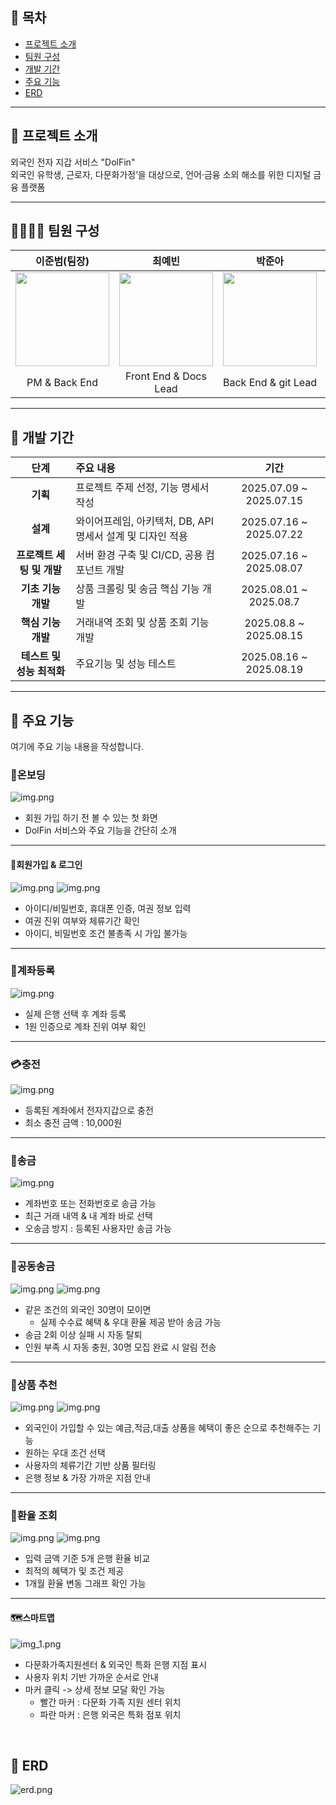 ## 📝 목차
- [프로젝트 소개](#-프로젝트-소개)
- [팀원 구성](#-팀원-구성)
- [개발 기간](#-개발-기간)
- [주요 기능](#-주요-기능)
- [ERD](#-erd)

---

## 📄 프로젝트 소개
외국인 전자 지갑 서비스 "DolFin"
<br/>
외국인 유학생, 근로자, 다문화가정’을 대상으로,
언어·금융 소외 해소를 위한 디지털 금융 플랫폼

--- 

## 👨‍👩‍👧‍👦 팀원 구성
|               이준범(팀장)               |                 최예빈                 |                 박준아                 |                 김호진                 |                 유예원                 |
|:-----------------------------------:|:-----------------------------------:|:-----------------------------------:|:-----------------------------------:|:-----------------------------------:|
| <img src="avatar1.png" width="150"> | <img src="avatar2.png" width="150"> | <img src="avatar3.png" width="150"> | <img src="avatar4.png" width="150"> | <img src="avatar5.png" width="150"> |
|            PM & Back End            |        Front End & Docs Lead        |           Back End & git Lead           |             Back End & Info Manage             |         Front End & UI/UX Lead          |

--- 
## 📅 개발 기간


|        단계        | 주요 내용                                 |           기간            |
|:----------------:|:--------------------------------------|:-----------------------:|
|      **기획**      | 프로젝트 주제 선정, 기능 명세서 작성                 | 2025.07.09 ~ 2025.07.15 |
|      **설계**      | 와이어프레임, 아키텍처, DB, API 명세서 설계 및 디자인 적용 | 2025.07.16 ~ 2025.07.22 |
| **프로젝트 세팅 및 개발** | 서버 환경 구축 및 CI/CD, 공용 컴포넌트 개발          | 2025.07.16 ~ 2025.08.07 |
|   **기초 기능 개발**   | 상품 크롤링 및 송금 핵심 기능 개발                  | 2025.08.01 ~ 2025.08.7  |
|   **핵심 기능 개발**   | 거래내역 조회 및 상품 조회 기능 개발                 | 2025.08.8 ~ 2025.08.15  |
| **테스트 및 성능 최적화** | 주요기능 및 성능 테스트                         | 2025.08.16 ~ 2025.08.19 |


---

## 🔎 주요 기능
여기에 주요 기능 내용을 작성합니다.

### 📝온보딩
![img.png](service_1.png)
- 회원 가입 하기 전 볼 수 있는 첫 화면
- DolFin 서비스와 주요 기능을 간단히 소개
---

#### 👤회원가입 & 로그인
![img.png](service_2.png)
![img.png](service_3.png)
- 아이디/비밀번호, 휴대폰 인증, 여권 정보 입력
- 여권 진위 여부와 체류기간 확인
- 아이디, 비밀번호 조건 불총족 시 가입 불가능
---

### 🏦계좌등록
![img.png](service_4.png)
- 실제 은행 선택 후 계좌 등록
- 1원 인증으로 계좌 진위 여부 확인
---

### 💳충전
![img.png](service_5.png)
- 등록된 계좌에서 전자지갑으로 충전 
- 최소 충전 금액 : 10,000원
---

### 💸송금
![img.png](service_6.png)
- 계좌번호 또는 전화번호로 송금 가능
- 최근 거래 내역 & 내 계좌 바로 선택
- 오송금 방지 : 등록된 사용자만 송금 가능
--- 

### 🤝공동송금
![img.png](service_8.png)
![img.png](service_9.png)
- 같은 조건의 외국인 30명이 모이면
  - 실제 수수료 혜택 & 우대 환율 제공 받아 송금 가능
- 송금 2회 이상 실패 시 자동 탈퇴
- 인원 부족 시 자동 충원, 30명 모집 완료 시 알림 전송
--- 

### 🎯상품 추천
![img.png](service_10.png)
![img.png](service_11.png)
- 외국인이 가입할 수 있는 예금,적금,대출 상품을 혜택이 좋은 순으로 추천해주는 기능
- 원하는 우대 조건 선택
- 사용자의 체류기간 기반 상품 필터링
- 은행 정보 & 가장 가까운 지점 안내
---

### 💱환율 조회
![img.png](service_12.png)
![img.png](service_13.png)
- 입력 금액 기준 5개 은행 환율 비교
- 최적의 혜택가 및 조건 제공
- 1개월 환율 변동 그래프 확인 가능

---
#### 🗺️스마트맵
![img_1.png](service_15.png)
- 다문화가족지원센터 & 외국인 특화 은행 지점 표시
- 사용자 위치 기반 가까운 순서로 안내
- 마커 클릭 -> 상세 정보 모달 확인 가능
  - 빨간 마커 : 다문화 가족 지원 센터 위치
  - 파란 마커 : 은행 외국은 특화 점포 위치
<br/>


## 📐 ERD
![erd.png](erd.png)
